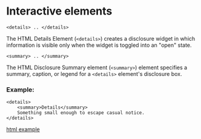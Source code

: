 # Interactive elements
    
```<details> .. </details>```

The HTML Details Element (```<details>```) creates a disclosure widget in which information is visible only when the widget is toggled into an "open" state.

```<summary> .. </summary>```

The HTML Disclosure Summary element (```<summary>```) element specifies a summary, caption, or
legend for a ```<details>``` element's disclosure box.  

### Example:

```
<details>
    <summary>Details</summary>
    Something small enough to escape casual notice.
</details>
```

[html example](./interactive-elements/index.html)